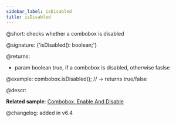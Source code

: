 ```yaml
---
sidebar_label: isDisabled
title: isDisabled
---          
```


@short: checks whether a combobox is disabled

@signature: {'isDisabled(): boolean;'}

[comment]: # (@default:  todo указать значение по умолчанию) 

@returns:
- param	boolean		true, if a combobox is disabled, otherwise faslse

@example:
combobox.isDisabled(); // -> returns true/false

@descr:

**Related sample**: [Combobox. Enable And Disable](https://snippet.dhtmlx.com/7bujtsuu)

@changelog: added in v6.4

[comment]: # (@related: combobox/work_with_combo.md#checking-if-a-combobox-is-disabled)
